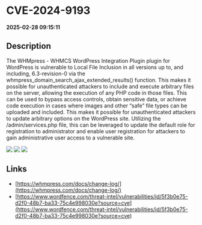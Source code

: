 # CVE-2024-9193

**2025-02-28 09:15:11**

## Description
The WHMpress - WHMCS WordPress Integration Plugin plugin for WordPress is vulnerable to Local File Inclusion in all versions up to, and including, 6.3-revision-0 via the whmpress_domain_search_ajax_extended_results() function. This makes it possible for unauthenticated attackers to include and execute arbitrary files on the server, allowing the execution of any PHP code in those files. This can be used to bypass access controls, obtain sensitive data, or achieve code execution in cases where images and other “safe” file types can be uploaded and included. This makes it possible for unauthenticated attackers to update arbitrary options on the WordPress site. Utilizing the /admin/services.php file, this can be leveraged to update the default role for registration to administrator and enable user registration for attackers to gain administrative user access to a vulnerable site.

![](https://img.shields.io/static/v1?label=Score&message=9.8&color=red)
![](https://img.shields.io/static/v1?label=Severity&message=CRITICAL&color=red)
![](https://img.shields.io/static/v1?label=CWE&message=RFI&color=green)

## Links
- [https://whmpress.com/docs/change-log/](https://whmpress.com/docs/change-log/)
- [https://www.wordfence.com/threat-intel/vulnerabilities/id/5f3b0e75-d2f0-48b7-ba33-75c4e998030e?source=cve](https://www.wordfence.com/threat-intel/vulnerabilities/id/5f3b0e75-d2f0-48b7-ba33-75c4e998030e?source=cve)
